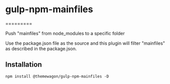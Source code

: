# gulp-npm-mainfiles
=========

Push "mainfiles" from node_modules to a specific folder


Use the package.json file as the source and this plugin will filter "mainfiles" as described in the package.json.


## Installation

  `npm install @themewagon/gulp-npm-mainfiles -D`